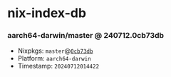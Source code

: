 # nix-index-db
### aarch64-darwin/master @ 240712.0cb73db
- Nixpkgs: `master`@[`0cb73db`](https://github.com/NixOS/nixpkgs/commit/0cb73db09216e6fdb4ae71378ac3ee001fd7493c)
- Platform: `aarch64-darwin`
- Timestamp: `20240712014422`
